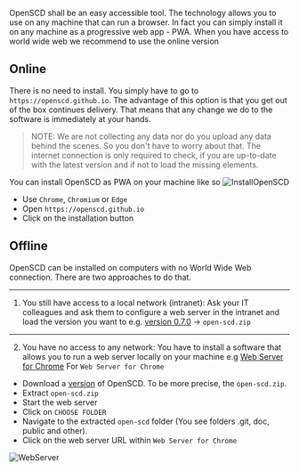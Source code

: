 
OpenSCD shall be an easy accessible tool. The technology allows you to use on any machine that can run a browser. In fact you can simply install it on any machine as a progressive web app - PWA. When you have access to world wide web we recommend to use the online version

## Online
There is no need to install. You simply have to go to `https://openscd.github.io`. The advantage of this option is that you get out of the box continues delivery. That means that any change we do to the software is immediately at your hands. 
> NOTE: We are not collecting any data nor do you upload any data behind the scenes. So you don't have to worry about that. The internet connection is only required to check, if you are up-to-date with the latest version and if not to load the missing elements.

You can install OpenSCD as PWA on your machine like so
![InstallOpenSCD](https://user-images.githubusercontent.com/66802940/121010699-0520f580-c796-11eb-9e9e-4ec8a314be4c.png)
* Use `Chrome`, `Chromium` or `Edge` 
* Open `https://openscd.github.io`
* Click on the installation button



## Offline

OpenSCD can be installed on computers with no World Wide Web connection. There are two approaches to do that.

***
1. You still have access to a local network (intranet):
Ask your IT colleagues and ask them to configure a web server in the intranet and load the version you want to e.g. [version 0.7.0](https://github.com/openscd/open-scd/releases/tag/v0.7.0) -> `open-scd.zip`

***

2. You have no access to any network:
You have to install a software that allows you to run a web server locally on your machine e.g [Web Server for Chrome](https://chrome.google.com/webstore/detail/web-server-for-chrome/ofhbbkphhbklhfoeikjpcbhemlocgigb)
For `Web Server for Chrome`
* Download a [version](https://github.com/openscd/open-scd/releases) of OpenSCD. To be more precise, the `open-scd.zip`.
* Extract `open-scd.zip`
* Start the web server 
* Click on `CHOOSE FOLDER`
* Navigate to the extracted `open-scd` folder (You see folders .git, doc, public and other).
* Click on the web server URL within `Web Server for Chrome`

![WebServer](https://user-images.githubusercontent.com/66802940/121010207-685e5800-c795-11eb-8805-ca59e1a2d98b.png)





